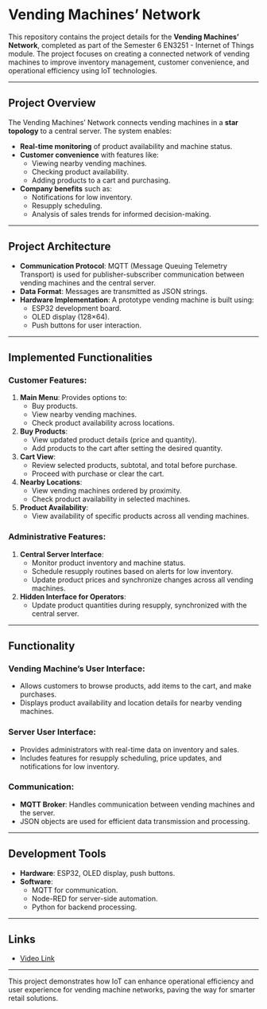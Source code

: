 # Vending Machines’ Network

This repository contains the project details for the **Vending Machines’ Network**, completed as part of the Semester 6 EN3251 - Internet of Things module. The project focuses on creating a connected network of vending machines to improve inventory management, customer convenience, and operational efficiency using IoT technologies.

---

## Project Overview

The Vending Machines’ Network connects vending machines in a **star topology** to a central server. The system enables:
- **Real-time monitoring** of product availability and machine status.
- **Customer convenience** with features like:
  - Viewing nearby vending machines.
  - Checking product availability.
  - Adding products to a cart and purchasing.
- **Company benefits** such as:
  - Notifications for low inventory.
  - Resupply scheduling.
  - Analysis of sales trends for informed decision-making.

---

## Project Architecture

- **Communication Protocol**: MQTT (Message Queuing Telemetry Transport) is used for publisher-subscriber communication between vending machines and the central server.
- **Data Format**: Messages are transmitted as JSON strings.
- **Hardware Implementation**: A prototype vending machine is built using:
  - ESP32 development board.
  - OLED display (128×64).
  - Push buttons for user interaction.

---

## Implemented Functionalities

### Customer Features:
1. **Main Menu**: Provides options to:
   - Buy products.
   - View nearby vending machines.
   - Check product availability across locations.
2. **Buy Products**:
   - View updated product details (price and quantity).
   - Add products to the cart after setting the desired quantity.
3. **Cart View**:
   - Review selected products, subtotal, and total before purchase.
   - Proceed with purchase or clear the cart.
4. **Nearby Locations**:
   - View vending machines ordered by proximity.
   - Check product availability in selected machines.
5. **Product Availability**:
   - View availability of specific products across all vending machines.

### Administrative Features:
1. **Central Server Interface**:
   - Monitor product inventory and machine status.
   - Schedule resupply routines based on alerts for low inventory.
   - Update product prices and synchronize changes across all vending machines.
2. **Hidden Interface for Operators**:
   - Update product quantities during resupply, synchronized with the central server.

---

## Functionality

### Vending Machine’s User Interface:
- Allows customers to browse products, add items to the cart, and make purchases.
- Displays product availability and location details for nearby vending machines.

### Server User Interface:
- Provides administrators with real-time data on inventory and sales.
- Includes features for resupply scheduling, price updates, and notifications for low inventory.

### Communication:
- **MQTT Broker**: Handles communication between vending machines and the server.
- JSON objects are used for efficient data transmission and processing.

---

## Development Tools
- **Hardware**: ESP32, OLED display, push buttons.
- **Software**:
  - MQTT for communication.
  - Node-RED for server-side automation.
  - Python for backend processing.

---

## Links
- [Video Link](https://uniofmora-my.sharepoint.com/:f:/g/personal/kurrshanthv_20_uom_lk/EpO2s3Vqid1CmBEF5DsZCtUB-zmbeyEU9zS9G8x6z_9DNQ?e=aLq2EW)

---

This project demonstrates how IoT can enhance operational efficiency and user experience for vending machine networks, paving the way for smarter retail solutions.
